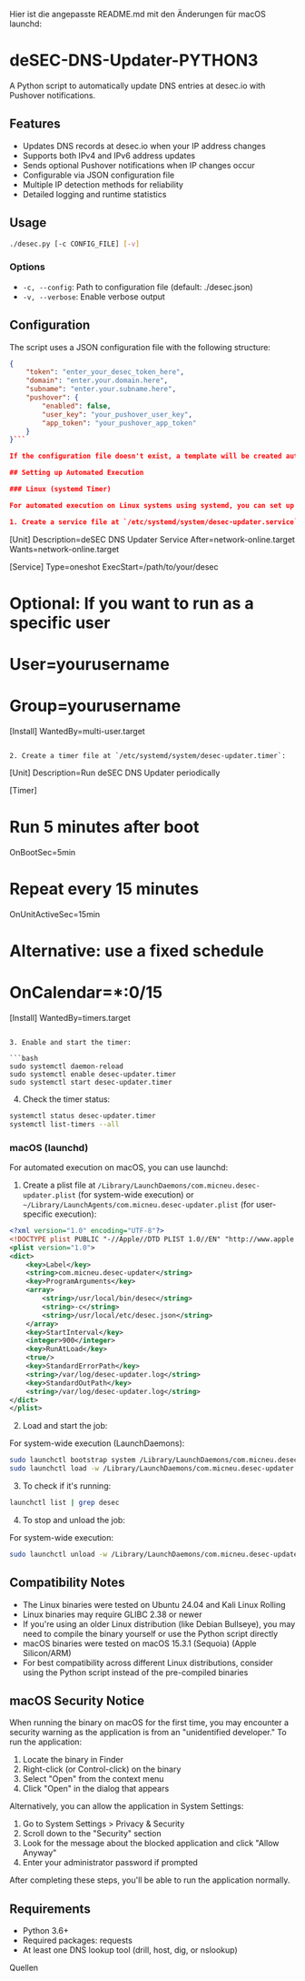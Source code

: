 Hier ist die angepasste README.md mit den Änderungen für macOS launchd:

# deSEC-DNS-Updater-PYTHON3

A Python script to automatically update DNS entries at desec.io with Pushover notifications.

## Features

- Updates DNS records at desec.io when your IP address changes
- Supports both IPv4 and IPv6 address updates
- Sends optional Pushover notifications when IP changes occur
- Configurable via JSON configuration file
- Multiple IP detection methods for reliability
- Detailed logging and runtime statistics

## Usage

```bash
./desec.py [-c CONFIG_FILE] [-v]
```

### Options

- `-c, --config`: Path to configuration file (default: ./desec.json)
- `-v, --verbose`: Enable verbose output

## Configuration

The script uses a JSON configuration file with the following structure:

```json
{
    "token": "enter_your_desec_token_here",
    "domain": "enter.your.domain.here",
    "subname": "enter.your.subname.here",
    "pushover": {
        "enabled": false,
        "user_key": "your_pushover_user_key",
        "app_token": "your_pushover_app_token"
    }
}```

If the configuration file doesn't exist, a template will be created automatically.

## Setting up Automated Execution

### Linux (systemd Timer)

For automated execution on Linux systems using systemd, you can set up a timer instead of using cron:

1. Create a service file at `/etc/systemd/system/desec-updater.service`:

```
[Unit]
Description=deSEC DNS Updater Service
After=network-online.target
Wants=network-online.target

[Service]
Type=oneshot
ExecStart=/path/to/your/desec
# Optional: If you want to run as a specific user
# User=yourusername
# Group=yourusername

[Install]
WantedBy=multi-user.target
```

2. Create a timer file at `/etc/systemd/system/desec-updater.timer`:

```
[Unit]
Description=Run deSEC DNS Updater periodically

[Timer]
# Run 5 minutes after boot
OnBootSec=5min
# Repeat every 15 minutes
OnUnitActiveSec=15min
# Alternative: use a fixed schedule
# OnCalendar=*:0/15

[Install]
WantedBy=timers.target
```

3. Enable and start the timer:

```bash
sudo systemctl daemon-reload
sudo systemctl enable desec-updater.timer
sudo systemctl start desec-updater.timer
```

4. Check the timer status:

```bash
systemctl status desec-updater.timer
systemctl list-timers --all
```

### macOS (launchd)

For automated execution on macOS, you can use launchd:

1. Create a plist file at `/Library/LaunchDaemons/com.micneu.desec-updater.plist` (for system-wide execution) or `~/Library/LaunchAgents/com.micneu.desec-updater.plist` (for user-specific execution):

```xml
<?xml version="1.0" encoding="UTF-8"?>
<!DOCTYPE plist PUBLIC "-//Apple//DTD PLIST 1.0//EN" "http://www.apple.com/DTDs/PropertyList-1.0.dtd">
<plist version="1.0">
<dict>
    <key>Label</key>
    <string>com.micneu.desec-updater</string>
    <key>ProgramArguments</key>
    <array>
        <string>/usr/local/bin/desec</string>
        <string>-c</string>
        <string>/usr/local/etc/desec.json</string>
    </array>
    <key>StartInterval</key>
    <integer>900</integer>
    <key>RunAtLoad</key>
    <true/>
    <key>StandardErrorPath</key>
    <string>/var/log/desec-updater.log</string>
    <key>StandardOutPath</key>
    <string>/var/log/desec-updater.log</string>
</dict>
</plist>
```

2. Load and start the job:

For system-wide execution (LaunchDaemons):
```bash
sudo launchctl bootstrap system /Library/LaunchDaemons/com.micneu.desec-updater.plist
sudo launchctl load -w /Library/LaunchDaemons/com.micneu.desec-updater.plist
```

3. To check if it's running:

```bash
launchctl list | grep desec
```

4. To stop and unload the job:

For system-wide execution:
```bash
sudo launchctl unload -w /Library/LaunchDaemons/com.micneu.desec-updater.plist
```

## Compatibility Notes

- The Linux binaries were tested on Ubuntu 24.04 and Kali Linux Rolling
- Linux binaries may require GLIBC 2.38 or newer
- If you're using an older Linux distribution (like Debian Bullseye), you may need to compile the binary yourself or use the Python script directly
- macOS binaries were tested on macOS 15.3.1 (Sequoia) (Apple Silicon/ARM)
- For best compatibility across different Linux distributions, consider using the Python script instead of the pre-compiled binaries

## macOS Security Notice

When running the binary on macOS for the first time, you may encounter a security warning as the application is from an "unidentified developer." To run the application:

1. Locate the binary in Finder
2. Right-click (or Control-click) on the binary
3. Select "Open" from the context menu
4. Click "Open" in the dialog that appears

Alternatively, you can allow the application in System Settings:
1. Go to System Settings > Privacy & Security
2. Scroll down to the "Security" section
3. Look for the message about the blocked application and click "Allow Anyway"
4. Enter your administrator password if prompted

After completing these steps, you'll be able to run the application normally.

## Requirements

- Python 3.6+
- Required packages: requests
- At least one DNS lookup tool (drill, host, dig, or nslookup)

Quellen

